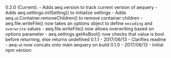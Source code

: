 0.2.0 (Current):
	- Adds aeq.version to track current version of aequery
	- Adds aeq.settings.initSetting() to initialize settings
	- Adds aeq.ui.Container.removeChildren() to remove container children
	- aeq.file.writeFile() now takes an options object to define `encoding` and `overwrite` values
	- aeq.file.writeFile() now allows overwriting based on options parameter
	- aeq.settings.getAsBool() now checks that value is bool before returning, else returns undefined
0.1.1 - 2017/06/13
	- Clarifies readme
	- aeq-ui now concats onto main aequery on build
0.1.0 - 2017/06/13
	- Initial npm version